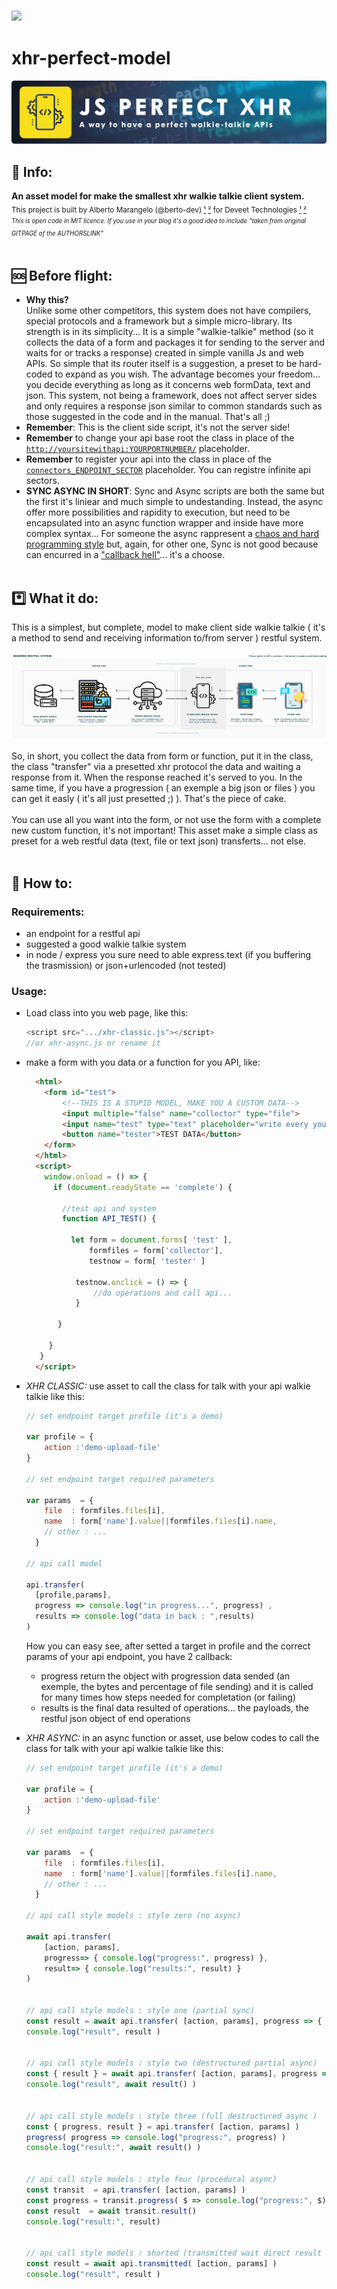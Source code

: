 [<sub>![](https://img.shields.io/badge/❮❮_BACK_TO_COLLECTION_HOMEPAGE-lavender.svg)</sub>](https://github.com/js-collection)
---
# xhr-perfect-model

<img src="./.depot/banner.jsperfectxhr.webp" alt="javascript xhr open source api system">

## 📃 Info:

**An asset model for make the smallest xhr walkie talkie client system.**<br>
<sub>This project is built by Alberto Marangelo (@berto-dev) [¹](https://berto.dev) [²](https://github.com/berto-dev) for Deveet Technologies [¹](https://deveet.com) [²](https://github.com/Deveet-Technologies)</sub><br>
<sup><sub><i>This is open code in MIT licence. If you use in your blog it's a good idea to include "taken from original GITPAGE of the AUTHORSLINK"</i></sub></sup>
<br><br>

## 🆘 Before flight:
- **Why this?** <br>Unlike some other competitors, this system does not have compilers, special protocols and a framework but a simple micro-library. Its strength is in its simplicity... It is a simple "walkie-talkie" method (so it collects the data of a form and packages it for sending to the server and waits for or tracks a response) created in simple vanilla Js and web APIs. So simple that its router itself is a suggestion, a preset to be hard-coded to expand as you wish. The advantage becomes your freedom... you decide everything as long as it concerns web formData, text and json. This system, not being a framework, does not affect server sides and only requires a response json similar to common standards such as those suggested in the code and in the manual. That's all ;)
- **Remember**: This is the client side script, it's not the server side!<br>
- **Remember** to change your api base root the class in place of the [`http://yoursitewithapi:YOURPORTNUMBER/`](https://github.com/js-collection/xhr-perfect-model/blob/development/xhr-classic.js#L2) placeholder.<br>
- **Remember** to register your api into the class in place of the [`connectors_ENDPOINT_SECTOR`](https://github.com/js-collection/xhr-perfect-model/blob/development/xhr-classic.js#L175) placeholder. You can registre infinite api sectors.<br>
- **SYNC ASYNC IN SHORT**: Sync and Async scripts are both the same but the first it's liniear and much simple to undestanding. Instead, the async offer more possibilities and rapidity to execution, but need to be encapsulated into an async function wrapper and inside have more complex syntax... For someone the async rappresent a [chaos and hard programming style](https://www.google.com/search?q=async+it%27s+too+complex&oq=async+it%27s+too+complex&gs_lcrp=EgZjaHJvbWUyBggAEEUYOTIGCAEQRRg80gEJMTA3MTdqMGo0qAIAsAIA&sourceid=chrome&ie=UTF-8#ip=1) but, again, for other one, Sync is not good because can encurred in a ["callback hell"](https://www.google.com/search?q=what%27s+callback+hell&oq=callback+hell+what&gs_lcrp=EgZjaHJvbWUqCAgBEAAYFhgeMgYIABBFGDkyCAgBEAAYFhge0gEIMzY3OGowajeoAgCwAgA&sourceid=chrome&ie=UTF-8)... it's a choose.<br><br>

## *️⃣ What it do:
This is a simplest, but complete, model to make client side walkie talkie ( it's a method to send and receiving information to/from server ) restful system.
<br><br>
<img src="./.depot/banner.modernrestsys.webp" alt="modern restful system">
<br><br>
So, in short, you collect the data from form or function, put it in the class, the class "transfer" via a presetted xhr protocol the data and waiting a response from it. When the response reached it's served to you. In the same time, if you have a progression ( an exemple a big json or files ) you can get it easly ( it's all just presetted ;) ). That's the piece of cake.
<br><br>
You can use all you want into the form, or not use the form with a complete new custom function, it's not important! This asset make a simple class as  preset for a web restful data (text, file or text json) transferts... not else.
<br><br>

## 📑 How to:

### Requirements: 

- an endpoint for a restful api 
- suggested a good walkie talkie system 
- in node / express you sure need to able express.text (if you buffering the trasmission) or json+urlencoded (not tested)


### Usage:

- Load class into you web page, like this:
  ```js
  <script src=".../xhr-classic.js"></script>
  //or xhr-async.js or rename it
  ```

- make a form with you data or a function for you API, like:
  ```html
    <html>
      <form id="test">
          <!--THIS IS A STUPID MODEL, MAKE YOU A CUSTOM DATA-->
          <input multiple="false" name="collector" type="file">
          <input name="test" type="text" placeholder="write every you wont ;)">
          <button name="tester">TEST DATA</button>
      </form>
    </html>
    <script>
      window.onload = () => {
        if (document.readyState == 'complete') {
  
          //test api and system
          function API_TEST() {
  
            let form = document.forms[ 'test' ],
                formfiles = form['collector'],
                testnow = form[ 'tester' ]
  
             testnow.onclick = () => {
                 //do operations and call api...
             }
  
         }
  
       }
     }
    </script>
  ```

- _XHR CLASSIC:_ use asset to call the class for talk with your api walkie talkie like this:

  ```js
  // set endpoint target profile (it's a demo)

  var profile = { 
      action :'demo-upload-file'
  }
  
  // set endpoint target required parameters

  var params  = {
      file  : formfiles.files[i],
      name  : form['name'].value||formfiles.files[i].name,
      // other : ...
    }
  
  // api call model   

  api.transfer(
    [profile,params],
    progress => console.log("in progress...", progress) ,
    results => console.log("data in back : ",results)
  )
  ```

  How you can easy see, after setted a target in profile and the correct params of your api endpoint, you have 2 callback:
  - progress return the object with progression data sended (an exemple, the bytes and percentage of file sending) and it is called for many times how steps needed for completation (or failing)
  - results is the final data resulted of operations... the payloads, the restful json object of end operations
 
- _XHR ASYNC:_ in an async function or asset, use below codes to call the class for talk with your api walkie talkie like this:

  ```js
  // set endpoint target profile (it's a demo)

  var profile = { 
      action :'demo-upload-file'
  }
  
  // set endpoint target required parameters

  var params  = {
      file  : formfiles.files[i],
      name  : form['name'].value||formfiles.files[i].name,
      // other : ...
    }
    
  // api call style models : style zero (no async)
  
  await api.transfer(
      [action, params],
      progress=> { console.log("progress:", progress) },
      result=> { console.log("results:", result) }
  )
  
  
  // api call style models : style one (partial sync)
  const result = await api.transfer( [action, params], progress => { console.log("progress:", progress) }).result()
  console.log("result", result )
  
  
  // api call style models : style two (destructured partial async)
  const { result } = await api.transfer( [action, params], progress => { console.log("progress:", progress ) })
  console.log("result", await result() )
  

  // api call style models : style three (full destructured async )
  const { progress, result } = api.transfer( [action, params] )
  progress( progress => console.log("progress:", progress) )
  console.log("result:", await result() )
  
  
  // api call style models : style four (procedural async)
  const transit  = api.transfer( [action, params] )
  const progress = transit.progress( $ => console.log("progress:", $) )
  const result  = await transit.result()
  console.log("result:", result)
  

  // api call style models : shorted (transmitted wait direct result without progress):
  const result = await api.transmitted( [action, params] )
  console.log("result", result )
  ```

